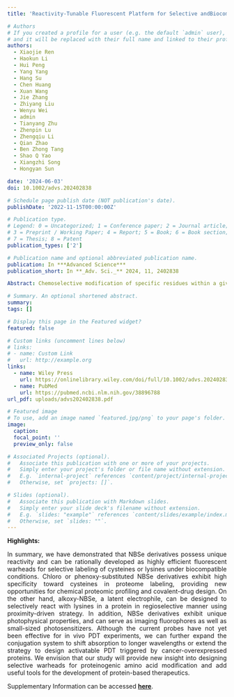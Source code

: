 ```yaml
---
title: 'Reactivity-Tunable Fluorescent Platform for Selective andBiocompatible Modiﬁcation of Cysteine or Lysine'

# Authors
# If you created a profile for a user (e.g. the default `admin` user), write the username (folder name) here
# and it will be replaced with their full name and linked to their profile.
authors:
  - Xiaojie Ren
  - Haokun Li
  - Hui Peng
  - Yang Yang
  - Hang Su
  - Chen Huang
  - Xuan Wang
  - Jie Zhang
  - Zhiyang Liu
  - Wenyu Wei
  - admin
  - Tianyang Zhu
  - Zhenpin Lu
  - Zhengqiu Li
  - Qian Zhao
  - Ben Zhong Tang
  - Shao Q Yao
  - Xiangzhi Song
  - Hongyan Sun

date: '2024-06-03'
doi: 10.1002/advs.202402838

# Schedule page publish date (NOT publication's date).
publishDate: '2022-11-15T00:00:00Z'

# Publication type.
# Legend: 0 = Uncategorized; 1 = Conference paper; 2 = Journal article;
# 3 = Preprint / Working Paper; 4 = Report; 5 = Book; 6 = Book section;
# 7 = Thesis; 8 = Patent
publication_types: ['2']

# Publication name and optional abbreviated publication name.
publication: In ***Advanced Science***
publication_short: In **_Adv. Sci._** 2024, 11, 2402838

Abstract: Chemoselective modification of specific residues within a given protein poses a significant challenge, as the microenvironment of amino acid residues in proteins is variable. Developing a universal molecular platform with tunable chemical warheads can provide powerful tools for precisely labeling specific amino acids in proteins. Cysteine and lysine are hot targets for chemoselective modification, but current cysteine/lysine-selective warheads face challenges due to cross-reactivity and unstable reaction products. In this study, a versatile fluorescent platform is developed for highly selective modification of cysteine/lysine under biocompatible conditions. Chloro- or phenoxy-substituted NBSe derivatives effectively labeled cysteine residues in the cellular proteome with high specificity. This finding also led to the development of phenoxy-NBSe phototheragnostic for the diagnosis and activatable photodynamic therapy of GSH-overexpressed cancer cells. Conversely, alkoxy-NBSe derivatives are engineered to selectively react with lysine residues in the cellular environment, exhibiting excellent anti-interfering ability against thiols. Leveraging a proximity-driven approach, alkoxy-NBSe probes are successfully designed to demonstrate their utility in bioimaging of lysine deacetylase activity. This study also achieves integrating a small photosensitizer into lysine residues of proteins in a regioselective manner, achieving photoablation of cancer cells activated by overexpressed proteins.

# Summary. An optional shortened abstract.
summary: 
tags: []

# Display this page in the Featured widget?
featured: false

# Custom links (uncomment lines below)
# links:
# - name: Custom Link
#   url: http://example.org
links:
  - name: Wiley Press
    url: https://onlinelibrary.wiley.com/doi/full/10.1002/advs.202402838
  - name: PubMed
    url: https://pubmed.ncbi.nlm.nih.gov/38896788
url_pdf: uploads/advs202402838.pdf

# Featured image
# To use, add an image named `featured.jpg/png` to your page's folder.
image:
  caption: 
  focal_point: ''
  preview_only: false

# Associated Projects (optional).
#   Associate this publication with one or more of your projects.
#   Simply enter your project's folder or file name without extension.
#   E.g. `internal-project` references `content/project/internal-project/index.md`.
#   Otherwise, set `projects: []`.

# Slides (optional).
#   Associate this publication with Markdown slides.
#   Simply enter your slide deck's filename without extension.
#   E.g. `slides: "example"` references `content/slides/example/index.md`.
#   Otherwise, set `slides: ""`.
---
```


**Highlights:**
<p style='text-align: justify;'> In summary, we have demonstrated that NBSe derivatives possess unique reactivity and can be rationally developed as highly efficient fluorescent warheads for selective labeling of cysteines or lysines under biocompatible conditions. Chloro or phenoxy-substituted NBSe derivatives exhibit high specificity toward cysteines in proteome labeling, providing new opportunities for chemical proteomic profiling and covalent-drug design. On the other hand, alkoxy-NBSe, a latent electrophile, can be designed to selectively react with lysines in a protein in regioselective manner using proximity-driven strategy. In addition, NBSe derivatives exhibit unique photophysical properties, and can serve as imaging fluorophores as well as small-sized photosensitizers. Although the current probes have not yet been effective for in vivo PDT experiments, we can further expand the conjugation system to shift absorption to longer wavelengths or extend the strategy to design activatable PDT triggered by cancer-overexpressed proteins. We envision that our study will provide new insight into designing selective warheads for proteinogenic amino acid modification and add useful tools for the development of protein-based therapeutics. </p>

Supplementary Information can be accessed [**here**](uploads/advs8749-sup-0001-suppmat.pdf).
